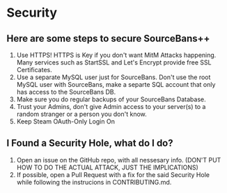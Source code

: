 # Security

## Here are some steps to secure SourceBans++

1. Use HTTPS! HTTPS is Key if you don't want MitM Attacks happening. Many services such as StartSSL and Let's Encrypt provide free SSL Certificates.
2. Use a separate MySQL user just for SourceBans. Don't use the root MySQL user with SourceBans, make a separte SQL account that only has access to the SourceBans DB.
3. Make sure you do regular backups of your SourceBans Database.
4. Trust your Admins, don't give Admin access to your server(s) to a random stranger or a person you don't know.
5. Keep Steam OAuth-Only Login On

## I Found a Security Hole, what do I do?

1. Open an issue on the GitHub repo, with all nessesary info. (DON'T PUT HOW TO DO THE ACTUAL ATTACK, JUST THE IMPLICATIONS)
2. If possible, open a Pull Request with a fix for the said Security Hole while following the instrucions in CONTRIBUTING.md.

